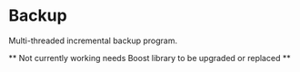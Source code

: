 Backup
======

Multi-threaded incremental backup program.

** Not currently working needs Boost library to be upgraded or replaced **